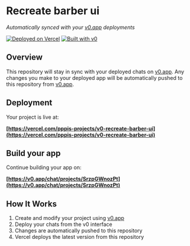 # Recreate barber ui

*Automatically synced with your [v0.app](https://v0.app) deployments*

[![Deployed on Vercel](https://img.shields.io/badge/Deployed%20on-Vercel-black?style=for-the-badge&logo=vercel)](https://vercel.com/pppis-projects/v0-recreate-barber-ui)
[![Built with v0](https://img.shields.io/badge/Built%20with-v0.app-black?style=for-the-badge)](https://v0.app/chat/projects/SrzpGWnozPt)

## Overview

This repository will stay in sync with your deployed chats on [v0.app](https://v0.app).
Any changes you make to your deployed app will be automatically pushed to this repository from [v0.app](https://v0.app).

## Deployment

Your project is live at:

**[https://vercel.com/pppis-projects/v0-recreate-barber-ui](https://vercel.com/pppis-projects/v0-recreate-barber-ui)**

## Build your app

Continue building your app on:

**[https://v0.app/chat/projects/SrzpGWnozPt](https://v0.app/chat/projects/SrzpGWnozPt)**

## How It Works

1. Create and modify your project using [v0.app](https://v0.app)
2. Deploy your chats from the v0 interface
3. Changes are automatically pushed to this repository
4. Vercel deploys the latest version from this repository